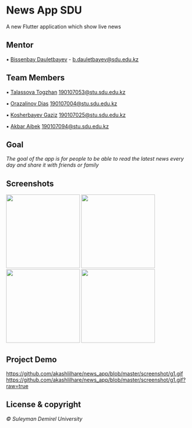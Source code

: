 # News App SDU

A new Flutter application which show live news
 
## Mentor
▪ [Bissenbay Dauletbayev](https://github.com/bissenbay) - b.dauletbayev@sdu.edu.kz

## Team Members
▪ [Talassova Togzhan](https://github.com/Tokashti) 190107053@stu.sdu.edu.kz

▪ [Orazalinov Dias](https://github.com/Diasorazalinov) 190107004@stu.sdu.edu.kz

▪ [Kosherbayev Gaziz](https://github.com/Kgaziz) 190107025@stu.sdu.edu.kz

▪ [Akbar Aibek](https://github.com/AibekAkbar) 190107094@stu.sdu.edu.kz


## Goal
*The goal of the app is for people to be able to read the latest news every day and share it with friends or family*


## Screenshots
<img src="https://user-images.githubusercontent.com/93644419/146964692-3396ebc1-f78f-4ef3-a15a-78fc94ab42b0.jpg" width="200" />  <img src="https://user-images.githubusercontent.com/93644419/146964856-3b2e805b-5af2-4d15-ae9e-98078fd1340b.jpg" width="200" />
<img src="https://user-images.githubusercontent.com/93644419/146963911-3d00f36e-8e33-4d72-82c4-ef8d07e2ca9a.jpg" width="200" />  <img src="https://user-images.githubusercontent.com/93644419/146965034-9933ff81-5623-4c71-b6b6-8213af8cb7fd.jpg" width="200" />

## Project Demo
https://github.com/akashlilhare/news_app/blob/master/screenshot/g1.gif
https://github.com/akashlilhare/news_app/blob/master/screenshot/g1.gif?raw=true

## License & copyright
*© Suleyman Demirel University*



